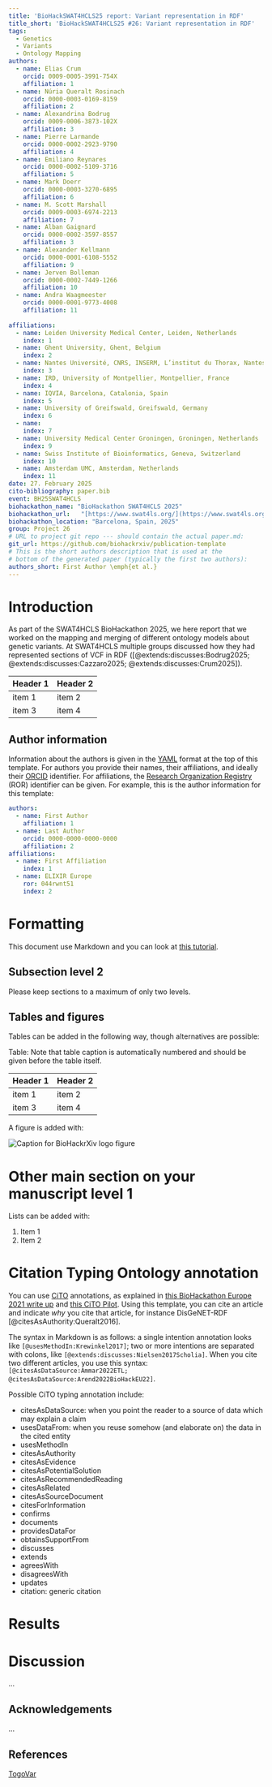 ```yaml
---
title: 'BioHackSWAT4HCLS25 report: Variant representation in RDF'
title_short: 'BioHackSWAT4HCLS25 #26: Variant representation in RDF'
tags:
  - Genetics 
  - Variants
  - Ontology Mapping
authors:
  - name: Elias Crum
    orcid: 0009-0005-3991-754X
    affiliation: 1
  - name: Núria Queralt Rosinach
    orcid: 0000-0003-0169-8159
    affiliation: 2
  - name: Alexandrina Bodrug
    orcid: 0009-0006-3873-102X
    affiliation: 3
  - name: Pierre Larmande
    orcid: 0000-0002-2923-9790
    affiliation: 4
  - name: Emiliano Reynares
    orcid: 0000-0002-5109-3716
    affiliation: 5
  - name: Mark Doerr
    orcid: 0000-0003-3270-6895
    affiliation: 6
  - name: M. Scott Marshall
    orcid: 0009-0003-6974-2213
    affiliation: 7
  - name: Alban Gaignard
    orcid: 0000-0002-3597-8557
    affiliation: 3
  - name: Alexander Kellmann
    orcid: 0000-0001-6108-5552
    affiliation: 9
  - name: Jerven Bolleman
    orcid: 0000-0002-7449-1266
    affiliation: 10
  - name: Andra Waagmeester
    orcid: 0000-0001-9773-4008
    affiliation: 11
    
affiliations:
  - name: Leiden University Medical Center, Leiden, Netherlands
    index: 1
  - name: Ghent University, Ghent, Belgium
    index: 2
  - name: Nantes Université, CNRS, INSERM, L’institut du Thorax, Nantes, France
    index: 3
  - name: IRD, University of Montpellier, Montpellier, France
    index: 4
  - name: IQVIA, Barcelona, Catalonia, Spain
    index: 5
  - name: University of Greifswald, Greifswald, Germany
    index: 6
  - name: 
    index: 7
  - name: University Medical Center Groningen, Groningen, Netherlands
    index: 9
  - name: Swiss Institute of Bioinformatics, Geneva, Switzerland
    index: 10
  - name: Amsterdam UMC, Amsterdam, Netherlands
    index: 11
date: 27. February 2025
cito-bibliography: paper.bib
event: BH25SWAT4HCLS
biohackathon_name: "BioHackathon SWAT4HCLS 2025"
biohackathon_url:   "[https://www.swat4ls.org/](https://www.swat4ls.org/workshops/barcelona2025/programme/swat4hcls-2025-biohackathon/)"
biohackathon_location: "Barcelona, Spain, 2025"
group: Project 26
# URL to project git repo --- should contain the actual paper.md:
git_url: https://github.com/biohackrxiv/publication-template
# This is the short authors description that is used at the
# bottom of the generated paper (typically the first two authors):
authors_short: First Author \emph{et al.}
---
```



# Introduction

As part of the SWAT4HCLS BioHackathon 2025, we here report that we worked on the mapping and merging of different ontology models about genetic variants. At SWAT4HCLS multiple groups discussed how they had represented sections of VCF in RDF ([@extends:discusses:Bodrug2025; @extends:discusses:Cazzaro2025; @extends:discusses:Crum2025]). 


| Header 1 | Header 2 |
| -------- | -------- |
| item 1 | item 2 |
| item 3 | item 4 |
 

## Author information

Information about the authors is given in the [YAML](https://en.wikipedia.org/wiki/YAML) format at the top of this template.
For authors you provide their names, their affiliations, and ideally their [ORCID](https://orcid.org/)
identifier. For affiliations, the [Research Organization Registry](https://ror.org/) (ROR) identifier can be given.
For example, this is the author information for this template:

```yaml
authors:
  - name: First Author
    affiliation: 1
  - name: Last Author
    orcid: 0000-0000-0000-0000
    affiliation: 2
affiliations:
  - name: First Affiliation
    index: 1
  - name: ELIXIR Europe
    ror: 044rwnt51
    index: 2
```

# Formatting

This document use Markdown and you can look at [this tutorial](https://www.markdowntutorial.com/).

## Subsection level 2

Please keep sections to a maximum of only two levels.

## Tables and figures

Tables can be added in the following way, though alternatives are possible:

Table: Note that table caption is automatically numbered and should be
given before the table itself.

| Header 1 | Header 2 |
| -------- | -------- |
| item 1 | item 2 |
| item 3 | item 4 |

A figure is added with:

![Caption for BioHackrXiv logo figure](./biohackrxiv.png)

# Other main section on your manuscript level 1

Lists can be added with:

1. Item 1
2. Item 2

# Citation Typing Ontology annotation

You can use [CiTO](http://purl.org/spar/cito/2018-02-12) annotations, as explained in [this BioHackathon Europe 2021 write up](https://raw.githubusercontent.com/biohackrxiv/bhxiv-metadata/main/doc/elixir_biohackathon2021/paper.md) and [this CiTO Pilot](https://www.biomedcentral.com/collections/cito).
Using this template, you can cite an article and indicate _why_ you cite that article, for instance DisGeNET-RDF [@citesAsAuthority:Queralt2016].

The syntax in Markdown is as follows: a single intention annotation looks like
`[@usesMethodIn:Krewinkel2017]`; two or more intentions are separated
with colons, like `[@extends:discusses:Nielsen2017Scholia]`. When you cite two
different articles, you use this syntax: `[@citesAsDataSource:Ammar2022ETL; @citesAsDataSource:Arend2022BioHackEU22]`.

Possible CiTO typing annotation include:

* citesAsDataSource: when you point the reader to a source of data which may explain a claim
* usesDataFrom: when you reuse somehow (and elaborate on) the data in the cited entity
* usesMethodIn
* citesAsAuthority
* citesAsEvidence
* citesAsPotentialSolution
* citesAsRecommendedReading
* citesAsRelated
* citesAsSourceDocument
* citesForInformation
* confirms
* documents
* providesDataFor
* obtainsSupportFrom
* discusses
* extends
* agreesWith
* disagreesWith
* updates
* citation: generic citation


# Results


# Discussion

...

## Acknowledgements

...

## References

[TogoVar](https://doi.org/10.1038/s41439-022-00222-9)

